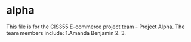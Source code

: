 alpha
=====

This file is for the CIS355 E-commerce project team - Project Alpha.
The team members include:
1.Amanda Benjamin
2.
3.

